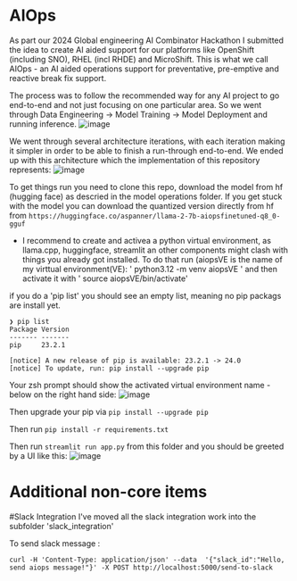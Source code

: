 # AIOps

As part our 2024 Global engineering AI Combinator Hackathon I submitted the idea to create AI aided support for our platforms like OpenShift (including SNO), RHEL (incl RHDE) and MicroShift.
This is what we call AIOps - an AI aided operations support for preventative, pre-emptive and reactive break fix support.

The process was to follow the recommended way for any AI project to go end-to-end and not just focusing on one particular area. So we went through Data Engineering -> Model Training -> Model Deployment and running inference.
![image](https://github.com/aspanner/AIOps/assets/16040521/1b8ffce8-c078-4d35-b749-0895ddef4909)

We went through several architecture iterations, with each iteration making it simpler in order to be able to finish a run-through end-to-end.
We ended up with this architecture which the implementation of this repository represents:
![image](https://github.com/aspanner/AIOps/assets/16040521/eec3314a-8e1a-4902-877e-0407c2586b8f)





To get things run you need to clone this repo, download the model from hf (hugging face) as descried in the model operations folder.
If you get stuck with the model you can download the quantized version directly from hf from ` https://huggingface.co/aspanner/llama-2-7b-aiopsfinetuned-q8_0-gguf `

- I recommend to create and activea a python virtual environment, as llama.cpp, huggingface, streamlit an other components might clash with things you already got installed.
To do that run (aiopsVE is the name of my virttual environment(VE):
' python3.12 -m venv aiopsVE '
and then activate it with
' source aiopsVE/bin/activate'

if you do a 'pip list' you should see an empty list, meaning no pip packags are install yet.

```
❯ pip list
Package Version
------- -------
pip     23.2.1

[notice] A new release of pip is available: 23.2.1 -> 24.0
[notice] To update, run: pip install --upgrade pip
```
Your zsh prompt should show the activated virtual environment name - below on the right hand side:
![image](https://github.com/aspanner/AIOps/assets/16040521/769659ec-b9d3-4249-8485-1fef1af5e493)

Then upgrade your pip via ` pip install --upgrade pip `

Then run ` pip install -r requirements.txt `

Then run ` streamlit run app.py ` from this folder and you should be greeted by a UI like this:
![image](https://github.com/aspanner/AIOps/assets/16040521/1ae164b6-6e69-4663-aa16-3daae475d769)


# Additional non-core items
#Slack Integration
I've moved all the slack integration work into the subfolder 'slack_integration'

To send slack message : 

    curl -H 'Content-Type: application/json' --data  '{"slack_id":"Hello, send aiops message!"}' -X POST http://localhost:5000/send-to-slack

